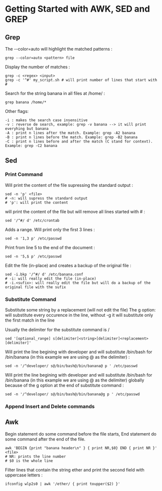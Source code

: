 # Getting Started with AWK, SED and GREP

## Grep

The --color=auto will highlight the matched patterns :
```
grep --color=auto <pattern> file
``` 

Display the number of matches :
```
grep -c <regex> <input>
grep -c '^#' my_script.sh # will print number of lines that start with #
``` 

Search for the string banana in all files at /home/ :
```
grep banana /home/*
```


Other flags:

    -i : makes the search case insensitive
    -v : reverse de search, example: grep -v banana --> it will print everyhing but banana
    -A : print n lines after the match. Example: grep -A2 banana
    -B : print n lines before the match. Example: grep -B2 banana
    -C : print n lines before and after the match (C stand for context). Example: grep -C2 banana


## Sed

### Print Command

Will print the content of the file supressing the standard output :
```
sed -n 'p' <file>
# -n: will supress the standard output
# 'p': will print the content
```
  
will print the content of the file but will remove all lines started with # :
```
sed '/^#/ d' /etc/crontab
``` 
  
Adds a range. Will print only the first 3 lines :
```
sed -n '1,3 p' /etc/passwd
```
  
Print from line 5 to the end of the document :
```
sed -n '5,$ p' /etc/passwd
```
  
Edit the file (in-place) and creates a backup of the original file :  
```
sed -i.bkp '/^#/ d' /etc/banana.conf
# -i: will really edit the file (in-place)
# -i.<sufix>: will really edit the file but will do a backup of the original file with the sufix
```
  
### Substitute Command
Substitute some string by a replacement (will not edit the file)
The g option: will substitute every occurence in the line, without -g it will substitute only the first match in the line

Usually the delimiter for the substitute command is /
```
sed '[optional_range] s[delimiter]<string>[delimiter]<replacement>[delimiter]'
``` 

Will print the line begining with developer and will substitute /bin/bash for /bin/banana (in this example we are using @ as the delimiter) :
```
sed -n '/^developer/ s@/bin/bash@/bin/banana@ p ' /etc/passwd
```

Will print the line begining with developer and will substitute /bin/bash for /bin/banana (in this example we are using @ as the delimiter) globally because of the g option at the end of substitute command :    
```
sed -n '/^developer/ s@/bin/bash@/bin/banana@g p ' /etc/passwd
``` 

### Append Insert and Delete commands


## Awk

Begin statement do some command before the file starts, End statement do some command after the end of the file.
```
awk 'BEGIN {print "banana header\n" } { print NR,$0} END { print NR }' <file>
# NR: prints the line number
# $0 is the whole line
``` 

Filter lines that contain the string ether and print the second field with uppercase letters :
```
ifconfig wlp2s0 | awk '/ether/ { print toupper($2) }'
```


